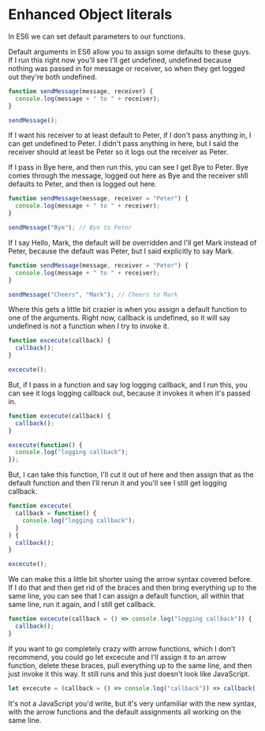 # Enhanced Object literals

In ES6 we can set default parameters to our functions.

Default arguments in ES6 allow you to assign some defaults to these guys. If I run this right now you'll see I'll get undefined, undefined because nothing was passed in for message or receiver, so when they get logged out they're both undefined.

```javascript
function sendMessage(message, receiver) {
  console.log(message + " to " + receiver);
}

sendMessage();
```

If I want his receiver to at least default to Peter, if I don't pass anything in, I can get undefined to Peter. I didn't pass anything in here, but I said the receiver should at least be Peter so it logs out the receiver as Peter.

If I pass in Bye here, and then run this, you can see I get Bye to Peter. Bye comes through the message, logged out here as Bye and the receiver still defaults to Peter, and then is logged out here.

```javascript
function sendMessage(message, receiver = "Peter") {
  console.log(message + " to " + receiver);
}

sendMessage("Bye"); // Bye to Peter
```

If I say Hello, Mark, the default will be overridden and I'll get Mark instead of Peter, because the default was Peter, but I said explicitly to say Mark.

```javascript
function sendMessage(message, receiver = "Peter") {
  console.log(message + " to " + receiver);
}

sendMessage("Cheers", "Mark"); // Cheers to Mark
```

Where this gets a little bit crazier is when you assign a default function to one of the arguments. Right now, callback is undefined, so it will say undefined is not a function when I try to invoke it.

```javascript
function excecute(callback) {
  callback();
}

excecute();
```

But, if I pass in a function and say log logging callback, and I run this, you can see it logs logging callback out, because it invokes it when it's passed in.

```javascript
function excecute(callback) {
  callback();
}

excecute(function() {
  console.log("logging callback");
});
```

But, I can take this function, I'll cut it out of here and then assign that as the default function and then I'll rerun it and you'll see I still get logging callback.

```javascript
function excecute(
  callback = function() {
    console.log("logging callback");
  }
) {
  callback();
}

excecute();
```

We can make this a little bit shorter using the arrow syntax covered before. If I do that and then get rid of the braces and then bring everything up to the same line, you can see that I can assign a default function, all within that same line, run it again, and I still get callback.

```javascript
function excecute(callback = () => console.log("logging callback")) {
  callback();
}
```

If you want to go completely crazy with arrow functions, which I don't recommend, you could go let excecute and I'll assign it to an arrow function, delete these braces, pull everything up to the same line, and then just invoke it this way. It still runs and this just doesn't look like JavaScript.

```javascript
let excecute = (callback = () => console.log("callback")) => callback();
```

It's not a JavaScript you'd write, but it's very unfamiliar with the new syntax, with the arrow functions and the default assignments all working on the same line.
